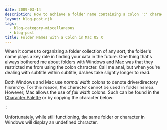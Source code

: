 ```yaml
---
date: 2009-03-14
description: How to achieve a folder name containing a colon ':' character in Mac OS X.
layout: blog-post.njk
tags:
  - blog-category-miscellaneous
  - blog-post
title: Folder Names with a Colon in Mac OS X
---
```


When it comes to organizing a folder collection of any sort, the folder's name plays a key role in finding your data in the future. One thing that's always bothered me about folders with Windows and Mac was that they restricted me from using the colon character. Call me anal, but when you're dealing with subtitle within subtitle, dashes take slightly longer to read. <!--more-->

Both Windows and Mac use _normal width_ colons to denote drive/directory hierarchy. For this reason, the character cannot be used in folder names. However, Mac allows the use of _full width_ colons. Such can be found in the [Character Palette](http://docs.info.apple.com/article.html?path=Mac/10.4/en/mh1064.html) or by copying the character below:

```
：
```

Unfortunately, while still functioning, the same folder or character in Windows will display an undefined character.
